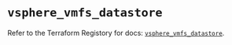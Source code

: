 # `vsphere_vmfs_datastore`

Refer to the Terraform Registory for docs: [`vsphere_vmfs_datastore`](https://registry.terraform.io/providers/hashicorp/vsphere/2.5.0/docs/resources/vmfs_datastore).
